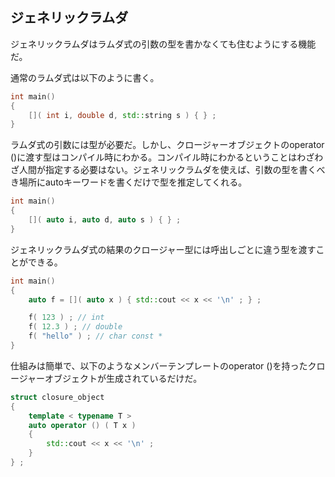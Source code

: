 ## ジェネリックラムダ

ジェネリックラムダはラムダ式の引数の型を書かなくても住むようにする機能だ。

通常のラムダ式は以下のように書く。

~~~cpp
int main()
{
    []( int i, double d, std::string s ) { } ;
}
~~~

ラムダ式の引数には型が必要だ。しかし、クロージャーオブジェクトのoperator ()に渡す型はコンパイル時にわかる。コンパイル時にわかるということはわざわざ人間が指定する必要はない。ジェネリックラムダを使えば、引数の型を書くべき場所にautoキーワードを書くだけで型を推定してくれる。

~~~cpp
int main()
{
    []( auto i, auto d, auto s ) { } ;
}
~~~

ジェネリックラムダ式の結果のクロージャー型には呼出しごとに違う型を渡すことができる。

~~~cpp
int main()
{
    auto f = []( auto x ) { std::cout << x << '\n' ; } ;

    f( 123 ) ; // int
    f( 12.3 ) ; // double
    f( "hello" ) ; // char const *
}
~~~

仕組みは簡単で、以下のようなメンバーテンプレートのoperator ()を持ったクロージャーオブジェクトが生成されているだけだ。

~~~cpp
struct closure_object
{
    template < typename T >
    auto operator () ( T x )
    {
        std::cout << x << '\n' ;
    }
} ;
~~~
